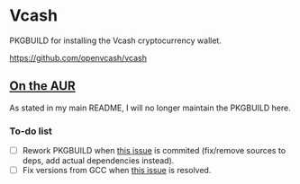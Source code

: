 # Vcash
PKGBUILD for installing the Vcash cryptocurrency wallet.  

https://github.com/openvcash/vcash  

## [On the AUR](https://aur.archlinux.org/packages/vcash/)
As stated in my main README, I will no longer maintain the PKGBUILD here.

### To-do list  
- [ ] Rework PKGBUILD when [this issue](https://github.com/openvcash/vcash/pull/4) is commited (fix/remove sources to deps, add actual dependencies instead).
- [ ] Fix versions from GCC when [this issue](https://github.com/openvcash/vcash/issues/14) is resolved.
